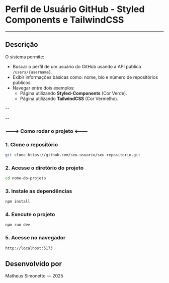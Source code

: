 # Perfil de Usuário GitHub - Styled Components e TailwindCSS

---

## Descrição

O sistema permite:
- Buscar o perfil de um usuário do GitHub usando a API pública `/users/{username}`.
- Exibir informações básicas como: nome, bio e número de repositórios públicos.
- Navegar entre dois exemplos:
  - Página utilizando **Styled-Components** (Cor Verde).
  - Página utilizando **TailwindCSS** (Cor Vermelho).

--

--


### ---> Como rodar o projeto <---

### 1. Clone o repositório

```bash
git clone https://github.com/seu-usuario/seu-repositorio.git
```

### 2. Acesse o diretório do projeto

```bash
cd nome-do-projeto
```

### 3. Instale as dependências

```bash
npm install
```

### 4. Execute o projeto

```bash
npm run dev
```

### 5. Acesse no navegador

```bash
http://localhost:5173
```



##  Desenvolvido por

Matheus Simonetto — 2025
